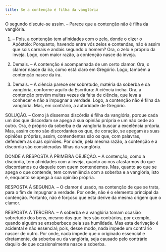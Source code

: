 ```yaml
---
title: Se a contenção é filha da vanglória
---
```


O segundo discute-se assim. – Parece que a contenção não é filha da vanglória.  

1. – Pois, a contenção tem afinidades com o zelo, donde o dizer o Apóstolo: Porquanto, havendo entre vós zelos e contendas, não é assim que sois carnais e andais segundo o homem? Ora, o zelo é próprio da inveja. Logo, com maior razão, a contenção nasce da inveja.  

2. Demais. – A contenção é acompanhada de um certo clamor. Ora, o clamor nasce da ira, como está claro em Gregório. Logo, também a contenção nasce da ira.  

3. Demais. – A ciência parece ser sobretudo, matéria da soberba e da vanglória, conforme aquilo da Escritura: A ciência incha. Ora, a contenção provém muitas vezes da falta de ciência, que leva a conhecer e não a impugnar a verdade. Logo, a contenção não é filha da vanglória.  Mas, em contrário, a autoridade de Gregório.  

SOLUÇÃO. – Como já dissemos discórdia é filha da vanglória, porque cada um dos que discordam se apega à sua opinião própria e um não cede ao outro. Ora, é próprio da soberba e da vangloria buscar a excelência própria. Mas, assim como são discordantes os que, de coração, se apegam às suas opiniões próprias, assim, contendentes são os que, com palavras, defendem as suas opiniões. Por onde, pela mesma razão, a contenção e a discórdia são consideradas filhas da vanglória. 

DONDE A RESPOSTA À PRIMEIRA OBJEÇÃO. – A contenção, como a discórdia, tem afinidades com a inveja, quanto ao nos afastarmos do que discordamos ou daquele com quem contendemos. Mas, quanto ao que se apega o que contende, tem conveniência com a soberba e a vanglória, isto é, enquanto se apega à sua opinião própria.  

RESPOSTA À SEGUNDA. – O clamor é usado, na contenção de que se trata, para o fim de impugnar a verdade. Por onde, não é o elemento principal da contenção. Portanto, não é forçoso que esta derive da mesma origem que o clamor.  

RESPOSTA À TERCEIRA. – A soberba e a vanglória tomam ocasião sobretudo dos bens, mesmo dos que lhes são contrários, por exemplo, quando alguém se ensoberbece pela sua humildade. Mas esta derivação é acidental e não essencial; pois, desse modo, nada impede um contrário nascer de outro. Por onde, nada impede que o originado essencial e diretamente, da soberba ou da vanglória, seja causado pelo contrário daquilo de que ocasionalmente nasce a soberba.
